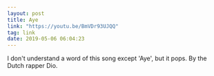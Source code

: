 ```yaml
---
layout: post
title: Aye
link: "https://youtu.be/BmVDr93UJQQ"
tag: link
date: 2019-05-06 06:04:23
---
```

I don't understand a word of this song except 'Aye', but it pops. By the Dutch rapper Dio.